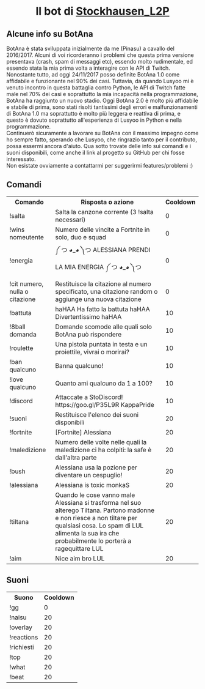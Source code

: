 <center><h1>Il bot di <a href="https://www.twitch.tv/stockhausen_l2p/">Stockhausen_L2P</a></h1></center>
<h2>Alcune info su BotAna</h2>
<div>BotAna è stata sviluppata inizialmente da me (Pinasu) a cavallo del 2016/2017. Alcuni di voi ricorderanno i problemi che questa prima versione presentava (crash, spam di messaggi etc), essendo molto rudimentale, ed essendo stata la mia prima volta a interagire con le API di Twitch. <br>Nonostante tutto, ad oggi 24/11/2017 posso definite BotAna 1.0 come affidabile e funzionante nel 90% dei casi. Tuttavia, da quando Lusyoo mi è venuto incontro in questa battaglia contro Python, le API di Twitch fatte male nel 70% dei casi e soprattutto la mia incapacità nella programmazione, BotAna ha raggiunto un nuovo stadio. Oggi BotAna 2.0 è molto più affidabile e stabile di prima, sono stati risolti tantissimi degli errori e malfunzionamenti di BotAna 1.0 ma soprattutto è molto più leggera e reattiva di prima, e questo è dovuto soprattutto all'esperienza di Lusyoo in Python e nella programmazione.<br>Continuerò sicuramente a lavorare su BotAna con il massimo impegno come ho sempre fatto, sperando che Lusyoo, che ringrazio tanto per il contributo, possa essermi ancora d'aiuto. Qua sotto trovate delle info sui comandi e i suoni disponibili, come anche il link al progetto su GitHub per chi fosse interessato.<br>Non esistate ovviamente a contattarmi per suggerirmi features/problemi :)</div>
  
<h2>Comandi</h2>
<table>
  <tr>
    <th>Comando</th>
    <th>Risposta o azione</th>
    <th>Cooldown</th>
  </tr>

  <tr>
    <td>!salta</td>
    <td>Salta la canzone corrente (3 !salta necessari)</td>
    <td>0</td>
  </tr>

  <tr>
    <td>!wins nomeutente</td>
    <td>Numero delle vincite a Fortnite in solo, duo e squad</td>
    <td>0</td>
  </tr>

  <tr>
    <td>!energia</td>
    <td>༼ つ ◕_◕ ༽つ ALESSIANA PRENDI LA MIA ENERGIA ༼ つ ◕_◕ ༽つ</td>
    <td>0</td>
  </tr>

  <tr>
    <td>!cit numero, nulla o citazione</td>
    <td>Restituisce la citazione al numero specificato, una citazione random o aggiunge una nuova citazione</td>
    <td>0</td>
  </tr>

  <tr>
    <td>!battuta</td>
    <td>haHAA Ha fatto la battuta haHAA Divertentissimo haHAA</td>
    <td>10</td>
  </tr>

  <tr>
    <td>!8ball domanda</td>
    <td>Domande scomode alle quali solo BotAna può rispondere</td>
    <td>10</td>
  </tr>

  <tr>
    <td>!roulette</td>
    <td>Una pistola puntata in testa e un proiettile, vivrai o morirai?</td>
    <td>10</td>
  </tr>

  <tr>
    <td>!ban qualcuno </td>
    <td>Banna qualcuno!</td>
    <td>10</td>
  </tr>

  <tr>
    <td>!love qualcuno </td>
    <td>Quanto ami qualcuno da 1 a 100?</td>
    <td>10</td>
  </tr>

  <tr>
    <td>!discord</td>
    <td>Attaccate a StoDiscord! https://goo.gl/P35L9R KappaPride</td>
    <td>10</td>
  </tr>

  <tr>
    <td>!suoni</td>
    <td>Restituisce l'elenco dei suoni disponibili</td>
    <td>20</td>
  </tr>

  <tr>
    <td>!fortnite</td>
    <td>[Fortnite] Alessiana</td>
    <td>20</td>
  </tr>

  <tr>
    <td>!maledizione</td>
    <td>Numero delle volte nelle quali la maledizione ci ha colpiti: la safe è dall'altra parte</td>
    <td>20</td>
  </tr>

  <tr>
    <td>!bush</td>
    <td>Alessiana usa la pozione per diventare un cespuglio!</td>
    <td>20</td>
  </tr>

  <tr>
    <td>!alessiana</td>
    <td>Alessiana is toxic monkaS</td>
    <td>20</td>
  </tr>

  <tr>
    <td>!tiltana</td>
    <td>Quando le cose vanno male Alessiana si trasforma nel suo alterego Tiltana. Partono madonne e non riesce a non tiltare per qualsiasi cosa. Lo spam di LUL alimenta la sua ira che probabilmente lo porterà a ragequittare LUL</td>
    <td>20</td>
  </tr>

  <tr>
    <td>!aim</td>
    <td>Nice aim bro LUL</td>
    <td>20</td>
  </tr>

</table>

<h2>Suoni</h2>
<table>
<tr>
  <th>Suono</th>
  <th>Cooldown</th>
</tr>
<tr>
  <td>!gg</td>
  <td>0</td>
</tr>
<tr>
  <td>!naisu</td>
  <td>20</td>
</tr>
<tr>
  <td>!overlay</td>
  <td>20</td>
</tr>
<tr>
  <td>!reactions</td>
  <td>20</td>
</tr>
<tr>
  <td>!richiesti</td>
  <td>20</td>
</tr>
<tr>
  <td>!top</td>
  <td>20</td>
</tr>
<tr>
  <td>!what</td>
  <td>20</td>
</tr>
<tr>
  <td>!beat</td>
  <td>20</td>
</tr>
</table>

